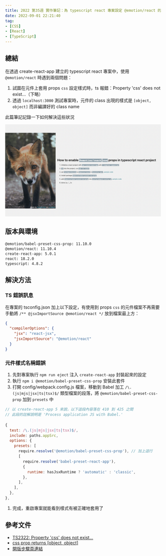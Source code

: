 ```yaml
---
title: 2022 第35週 實作筆記：為 typescript react 專案設定 @emotion/react 的 css props
date: 2022-09-01 22:21:40
tag:
- [CSS]
- [React]
- [TypeScript]
---
```


## 總結

在透過 create-react-app 建立的 typescript react 專案中，使用 `@emotion/react` 時遇到兩個問題：

1. 試圖在元件上套用 props `css` 設定樣式時，ts 報錯：Property 'css' does not exist...（下略）
2. 透過 `localhost:3000` 測試專案時，元件的 class 出現的樣式是 `[object, object]` 而非編譯好的 class name

此篇筆記記錄一下如何解決這些狀況

![筆記本體很短，所以用 @emotion/react 的 css props 做了可愛步驟頁（？）](/2022/react-emotion-css-props-typescript/steps.png)

## 版本與環境

```
@emotion/babel-preset-css-prop: 11.10.0
@emotion/react: 11.10.4
create-react-app: 5.0.1
react: 18.2.0
typescript: 4.8.2
```

## 解決方法

### TS 錯誤訊息

在專案的 tsconfig.json 加上以下設定，有使用到 props `css` 的元件檔案不再需要手動將 `/** @jsxImportSource @emotion/react */` 放到檔案最上方：

```json
{
  "compilerOptions": {
    "jsx": "react-jsx",
    "jsxImportSource": "@emotion/react"
  }
}
```

### 元件樣式名稱錯誤

1. 先對專案執行 `npm run eject` 注入 `create-react-app` 封裝起來的設定
2. 執行 `npm i @emotion/babel-preset-css-prop` 安裝此套件
3. 打開 config/webpack.config.js 檔案，移動到 Babel 加工 `/\.(js|mjs|jsx|ts|tsx)$/` 類型檔案的段落，將 `@emotion/babel-preset-css-prop` 加到 `presets` 中

```js
// 以 create-react-app 5 來說，以下這段內容落在 410 到 425 之間
// 此段的註解說明是 'Process application JS with Babel.'

{
  test: /\.(js|mjs|jsx|ts|tsx)$/,
  include: paths.appSrc,
  options: {
    presets: [
      require.resolve('@emotion/babel-preset-css-prop'), // 加上這行
      [
        require.resolve('babel-preset-react-app'),
        {
          runtime: hasJsxRuntime ? 'automatic' : 'classic',
        },
      ],
    ],
  },
},
```

1. 完成，重啟專案就能看到樣式有被正確地套用了

## 參考文件

- [TS2322: Property 'css' does not exist...](https://github.com/emotion-js/emotion/issues/1249)
- [css prop returns [object, object]](https://github.com/emotion-js/emotion/issues/1122)
- [開版步驟頁連結](https://tzynwang.github.io/emotion-react-props-css-typescript/)
